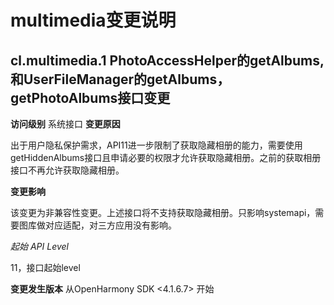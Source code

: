 # multimedia变更说明

## cl.multimedia.1 PhotoAccessHelper的getAlbums, 和UserFileManager的getAlbums，getPhotoAlbums接口变更
**访问级别**
系统接口
**变更原因**

出于用户隐私保护需求，API11进一步限制了获取隐藏相册的能力，需要使用getHiddenAlbums接口且申请必要的权限才允许获取隐藏相册。之前的获取相册接口不再允许获取隐藏相册。

**变更影响**

该变更为非兼容性变更。上述接口将不支持获取隐藏相册。只影响systemapi，需要图库做对应适配，对三方应用没有影响。

*起始 API Level*

11，接口起始level

**变更发生版本**
从OpenHarmony SDK <4.1.6.7> 开始